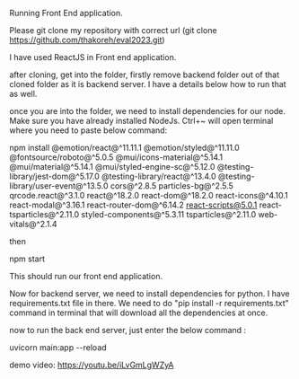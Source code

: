 Running Front End application.

Please git clone my repository with correct url
(git clone https://github.com/thakoreh/eval2023.git)

I have used ReactJS in Front end application.

after cloning, get into the folder, firstly remove backend folder out of that cloned folder as it is backend server. I have a details below how to run that as well.



once you are into the folder, we need to install dependencies for our node. Make sure you have already installed NodeJs. Ctrl+~ will open terminal where you need to paste below command:

npm install @emotion/react@^11.11.1 @emotion/styled@^11.11.0 @fontsource/roboto@^5.0.5 @mui/icons-material@^5.14.1 @mui/material@^5.14.1 @mui/styled-engine-sc@^5.12.0 @testing-library/jest-dom@^5.17.0 @testing-library/react@^13.4.0 @testing-library/user-event@^13.5.0 cors@^2.8.5 particles-bg@^2.5.5 qrcode.react@^3.1.0 react@^18.2.0 react-dom@^18.2.0 react-icons@^4.10.1 react-modal@^3.16.1 react-router-dom@^6.14.2 react-scripts@5.0.1 react-tsparticles@^2.11.0 styled-components@^5.3.11 tsparticles@^2.11.0 web-vitals@^2.1.4

then

npm start

This should run our front end application.

Now for backend server, we need to install dependencies for python. I have requirements.txt file in there.
We need to do "pip install -r requirements.txt" command in terminal that will download all the dependencies at once.

now to run the back end server, just enter the below command :

uvicorn main:app --reload


demo video: https://youtu.be/iLvGmLgWZyA